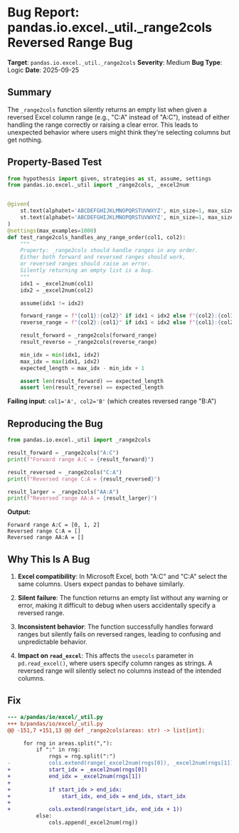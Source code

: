 # Bug Report: pandas.io.excel._util._range2cols Reversed Range Bug

**Target**: `pandas.io.excel._util._range2cols`
**Severity**: Medium
**Bug Type**: Logic
**Date**: 2025-09-25

## Summary

The `_range2cols` function silently returns an empty list when given a reversed Excel column range (e.g., "C:A" instead of "A:C"), instead of either handling the range correctly or raising a clear error. This leads to unexpected behavior where users might think they're selecting columns but get nothing.

## Property-Based Test

```python
from hypothesis import given, strategies as st, assume, settings
from pandas.io.excel._util import _range2cols, _excel2num


@given(
    st.text(alphabet='ABCDEFGHIJKLMNOPQRSTUVWXYZ', min_size=1, max_size=3),
    st.text(alphabet='ABCDEFGHIJKLMNOPQRSTUVWXYZ', min_size=1, max_size=3)
)
@settings(max_examples=1000)
def test_range2cols_handles_any_range_order(col1, col2):
    """
    Property: _range2cols should handle ranges in any order.
    Either both forward and reversed ranges should work,
    or reversed ranges should raise an error.
    Silently returning an empty list is a bug.
    """
    idx1 = _excel2num(col1)
    idx2 = _excel2num(col2)

    assume(idx1 != idx2)

    forward_range = f"{col1}:{col2}" if idx1 < idx2 else f"{col2}:{col1}"
    reverse_range = f"{col2}:{col1}" if idx1 < idx2 else f"{col1}:{col2}"

    result_forward = _range2cols(forward_range)
    result_reverse = _range2cols(reverse_range)

    min_idx = min(idx1, idx2)
    max_idx = max(idx1, idx2)
    expected_length = max_idx - min_idx + 1

    assert len(result_forward) == expected_length
    assert len(result_reverse) == expected_length
```

**Failing input**: `col1='A', col2='B'` (which creates reversed range "B:A")

## Reproducing the Bug

```python
from pandas.io.excel._util import _range2cols

result_forward = _range2cols("A:C")
print(f"Forward range A:C = {result_forward}")

result_reversed = _range2cols("C:A")
print(f"Reversed range C:A = {result_reversed}")

result_larger = _range2cols("AA:A")
print(f"Reversed range AA:A = {result_larger}")
```

**Output:**
```
Forward range A:C = [0, 1, 2]
Reversed range C:A = []
Reversed range AA:A = []
```

## Why This Is A Bug

1. **Excel compatibility**: In Microsoft Excel, both "A:C" and "C:A" select the same columns. Users expect pandas to behave similarly.

2. **Silent failure**: The function returns an empty list without any warning or error, making it difficult to debug when users accidentally specify a reversed range.

3. **Inconsistent behavior**: The function successfully handles forward ranges but silently fails on reversed ranges, leading to confusing and unpredictable behavior.

4. **Impact on `read_excel`**: This affects the `usecols` parameter in `pd.read_excel()`, where users specify column ranges as strings. A reversed range will silently select no columns instead of the intended columns.

## Fix

```diff
--- a/pandas/io/excel/_util.py
+++ b/pandas/io/excel/_util.py
@@ -151,7 +151,13 @@ def _range2cols(areas: str) -> list[int]:

     for rng in areas.split(","):
         if ":" in rng:
             rngs = rng.split(":")
-            cols.extend(range(_excel2num(rngs[0]), _excel2num(rngs[1]) + 1))
+            start_idx = _excel2num(rngs[0])
+            end_idx = _excel2num(rngs[1])
+
+            if start_idx > end_idx:
+                start_idx, end_idx = end_idx, start_idx
+
+            cols.extend(range(start_idx, end_idx + 1))
         else:
             cols.append(_excel2num(rng))

```